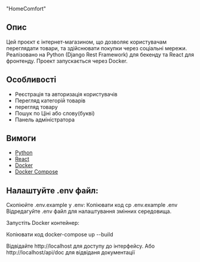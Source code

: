 "HomeComfort" 

## Опис
Цей проєкт є інтернет-магазином, що дозволяє користувачам переглядати товари, та здійснювати покупки через соціальні мережи. Реалізовано на Python (Django Rest Framework) для бекенду та React для фронтенду. Проект запускається через Docker.

## Особливості
- Реєстрація та авторизація користувачів
- Перегляд категорій товарів
- перегляд товару
- Пошук по Ціні або слову(букві)
- Панель адміністратора

## Вимоги
- [Python](https://www.python.org/)
- [React](https://legacy.reactjs.org/)
- [Docker](https://www.docker.com/)
- [Docker Compose](https://docs.docker.com/compose/)


## Налаштуйте .env файл:

Скопіюйте .env.example у .env:
Копіювати код
cp .env.example .env
Відредагуйте .env файл для налаштування змінних середовища.

Запустіть Docker контейнер:

Копіювати код
docker-compose up --build

Відвідайте http://localhost для доступу до інтерфейсу.
Або http://localhost/api/doc для відвіданя документації

